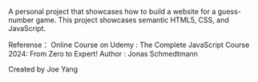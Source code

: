 A personal project that showcases how to build a website for a guess-number game. This project showcases semantic HTML5, CSS, and JavaScript.

Referense：
Online Course on Udemy : The Complete JavaScript Course 2024: From Zero to Expert!
Author : Jonas Schmedtmann

Created by Joe Yang
